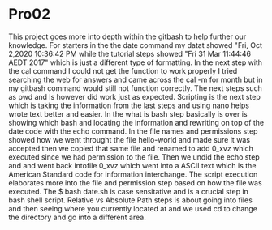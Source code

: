 # Pro02
This project goes more into depth within the gitbash to help further our knowledge.
For starters in the the date command my datat showed "Fri, Oct 2,2020 10:36:42 PM while 
the tutorial steps showed "Fri 31 Mar 11:44:46 AEDT 2017" which is just a different type of 
formatting. In the next step with the cal command I could not get the function to work properly I
tried searching the web for answers and came across the cal -m for month but in my gitbash command 
would still not function correctly. The next steps such as pwd and ls however did work just as 
expected. Scripting is the next step which is taking the information from the last steps and using
nano helps wrote text better and easier. In the what is bash step basically is over is showing
which bash and locating the information and rewriting on top of the date code with the echo
command. In the file names and permissions step showed how we went throught the file hello-world
and made sure it was accepted then we copied that same file and renamed to add 0_xvz which
executed since we had permission to the file. Then we undid the echo step and and went back
intofile 0_xvz which went into a ASCII text which is the American Standard code for 
information interchange. The script execution elaborates more into the file and permission step
based on how the file was executed. The $ bash date.sh is case sensitative and is a crucial step
in bash shell script. Relative vs Absolute Path steps is about going into files and then seeing
where you currently located at and we used cd to change the directory and go into a different
area. 
